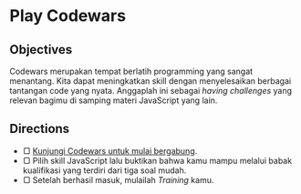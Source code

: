 # Play Codewars

## Objectives

Codewars merupakan tempat berlatih programming yang sangat menantang. Kita dapat meningkatkan skill dengan menyelesaikan berbagai tantangan code yang nyata. Anggaplah ini sebagai _having challenges_ yang relevan bagimu di samping materi JavaScript yang lain.

## Directions

- ▢ [Kunjungi Codewars untuk mulai bergabung](http://www.codewars.com/r/0OfMJg).
- ▢ Pilih skill JavaScript lalu buktikan bahwa kamu mampu melalui babak kualifikasi yang terdiri dari tiga soal mudah.
- ▢ Setelah berhasil masuk, mulailah _Training_ kamu.
